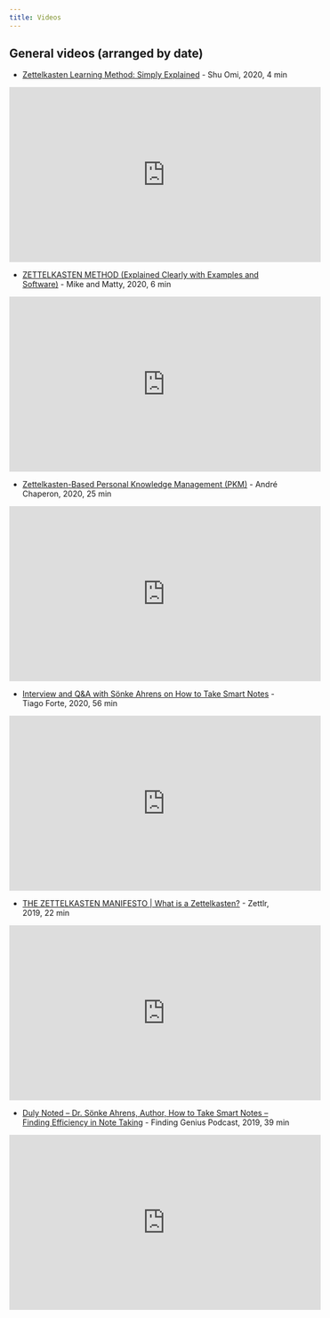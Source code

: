 ```yaml
---
title: Videos
---
```


## General videos (arranged by date)

* [Zettelkasten Learning Method: Simply Explained](https://www.youtube.com/watch?v=rOSZOCoqOo8.) - Shu Omi, 2020, 4 min

<iframe width="560" height="315" src="https://www.youtube.com/embed/rOSZOCoqOo8" frameborder="0" allow="accelerometer; autoplay; encrypted-media; gyroscope; picture-in-picture" allowfullscreen></iframe>

* [ZETTELKASTEN METHOD (Explained Clearly with Examples and Software)](https://www.youtube.com/watch?v=wFZHuWLA09M) - Mike and Matty, 2020, 6 min

<iframe width="560" height="315" src="https://www.youtube.com/embed/wFZHuWLA09M" frameborder="0" allow="accelerometer; autoplay; encrypted-media; gyroscope; picture-in-picture" allowfullscreen></iframe>

* [Zettelkasten-Based Personal Knowledge Management (PKM)](https://www.youtube.com/watch?v=_3pkDDr5p3o) - André Chaperon, 2020, 25 min

<iframe width="560" height="315" src="https://www.youtube.com/embed/_3pkDDr5p3o" frameborder="0" allow="accelerometer; autoplay; encrypted-media; gyroscope; picture-in-picture" allowfullscreen></iframe>

* [Interview and Q&A with Sönke Ahrens on How to Take Smart Notes](https://www.youtube.com/watch?v=kXnR7qX3BDc) - Tiago Forte, 2020, 56 min

<iframe width="560" height="315" src="https://www.youtube.com/embed/kXnR7qX3BDc" frameborder="0" allow="accelerometer; autoplay; encrypted-media; gyroscope; picture-in-picture" allowfullscreen></iframe>

* [THE ZETTELKASTEN MANIFESTO | What is a Zettelkasten?](https://www.youtube.com/watch?v=c5Tst3-zcWI&t=675s) - Zettlr, 2019, 22 min

<iframe width="560" height="315" src="https://www.youtube.com/embed/c5Tst3-zcWI" frameborder="0" allow="accelerometer; autoplay; encrypted-media; gyroscope; picture-in-picture" allowfullscreen></iframe>

* [Duly Noted – Dr. Sönke Ahrens, Author, How to Take Smart Notes – Finding Efficiency in Note Taking](https://www.youtube.com/watch?v=98EFiAxCLuY) - Finding Genius Podcast, 2019, 39 min

<iframe width="560" height="315" src="https://www.youtube.com/embed/98EFiAxCLuY" frameborder="0" allow="accelerometer; autoplay; encrypted-media; gyroscope; picture-in-picture" allowfullscreen></iframe>


